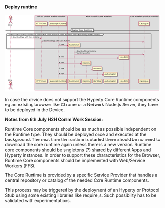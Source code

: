 #### Deploy runtime

![Deploy Core Runtime Components in the Native Runtime](deploy-runtime.png)

In case the device does not support the Hyperty Core Runtime components eg an existing browser like Chrome or a Network Node.js Server, they have to be deployed in the Device.

**Notes from 6th July H2H Comm Work Session:**

Runtime Core components should be as much as possible independent on the Runtime type. 
They should be deployed once and executed at the background. The next time the runtime is started there should be no need to download the core runtime again unless there is a new version. Runtime core components should be singletons (?) shared by different Apps and Hyperty instances. In order to support these characteristics for the Browser, Runtime Core components should be implemented with Web/Service Workers (FFS).

The Core Runtime is provided by a specific Service Provider that handles a central repository or catalog of the needed Core Runtime components.

This process may be triggered by the deployment of an Hyperty or Protocol Stub using some existing libraries like require.js. Such possibility has to be validated with experimentations.
